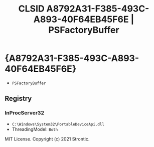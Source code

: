 ﻿---
title: "CLSID A8792A31-F385-493C-A893-40F64EB45F6E | PSFactoryBuffer"
excerpt: What is COM-Object CLSID A8792A31-F385-493C-A893-40F64EB45F6E?
---

# {A8792A31-F385-493C-A893-40F64EB45F6E}

* `PSFactoryBuffer`

## Registry


### InProcServer32

* `C:\Windows\System32\PortableDeviceApi.dll`
* ThreadingModel: `Both`

MIT License. Copyright (c) 2021 Strontic.


